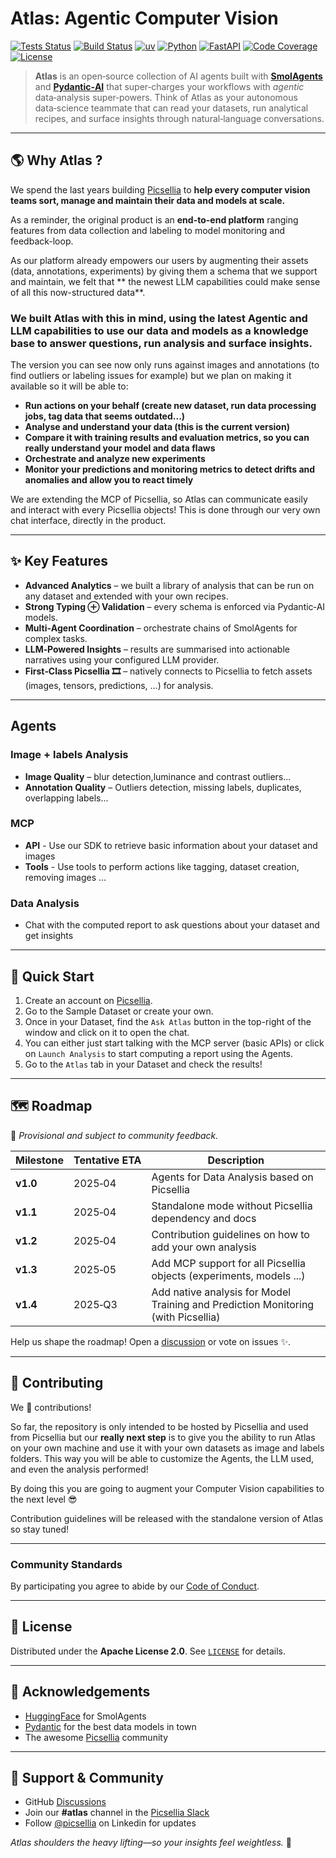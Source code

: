 # Atlas: Agentic Computer Vision

[![Tests Status](https://github.com/picselliahq/atlas/actions/workflows/tests.yml/badge.svg)](https://github.com/picselliahq/atlas/actions)
[![Build Status](https://github.com/picselliahq/atlas/actions/workflows/build.yml/badge.svg)](https://github.com/picselliahq/atlas/actions)
[![uv](https://img.shields.io/badge/uv-DE5FE9?logo=uv&logoColor=white)](https://github.com/astral-sh/uv)
[![Python](https://img.shields.io/badge/Python-3776AB?logo=python&logoColor=white)](https://github.com/python/cpython)
[![FastAPI](https://img.shields.io/badge/FastAPI-009485?logo=fastapi&logoColor=white)](https://github.com/fastapi/fastapi)
[![Code Coverage](https://img.shields.io/codecov/c/github/picselliahq/atlas/development.svg?token=9N0MS8EO0T&label=Coverage&logo=codecov&logoColor=white&labelColor=F01F7A)](https://codecov.io/gh/picselliahq/atlas)
[![License](https://img.shields.io/badge/License-Apache%202.0-blue.svg)](LICENSE)

> **Atlas** is an open‑source collection of AI agents built with
**[SmolAgents](https://github.com/huggingface/smolagents)**
> and **[Pydantic‑AI](https://github.com/pydantic/pydantic-ai)** that super‑charges your workflows with
_agentic_ data‑analysis super‑powers. Think of Atlas as your autonomous data‑science teammate that can read your
> datasets, run analytical recipes, and surface insights through natural‑language conversations.


---

## 🌎 Why Atlas ?

We spend the last years building [Picsellia](https://picsellia.com) to **help every computer vision teams sort, manage
and maintain their data and models at scale.**

As a reminder, the original product is an **end-to-end platform** ranging features from data collection and labeling to
model monitoring and feedback-loop.

As our platform already empowers our users by augmenting their assets (data, annotations, experiments) by giving them a
schema that we support and maintain, we felt that ** the newest LLM capabilities could make sense of all this
now-structured data**.

### We built Atlas with this in mind, using the latest Agentic and LLM capabilities to use our data and models as a knowledge base to answer questions, run analysis and surface insights.

The version you can see now only runs against images and annotations (to find outliers or labeling issues for example)
but we plan on making it available so it will be able to:

- **Run actions on your behalf (create new dataset, run data processing jobs, tag data that seems outdated...)**
- **Analyse and understand your data (this is the current version)**
- **Compare it with training results and evaluation metrics, so you can really understand your model and data flaws**
- **Orchestrate and analyze new experiments**
- **Monitor your predictions and monitoring metrics to detect drifts and anomalies and allow you to react timely**

We are extending the MCP of Picsellia, so Atlas can communicate easily and interact with every Picsellia objects! This is done through our very own chat interface, directly in the product.



---

## ✨ Key Features

- **Advanced Analytics** – we built a library of analysis that can be run on any dataset and extended with your own
  recipes.
- **Strong Typing ⊕ Validation** – every schema is enforced via Pydantic‑AI models.
- **Multi‑Agent Coordination** – orchestrate chains of SmolAgents for complex tasks.
- **LLM‑Powered Insights** – results are summarised into actionable narratives using your configured LLM provider.
- **First‑Class Picsellia 🎞️** – natively connects to Picsellia to fetch assets (images, tensors, predictions, …) for
  analysis.

---

## Agents

### Image + labels Analysis

- **Image Quality** – blur detection,luminance and contrast outliers...
- **Annotation Quality** – Outliers detection, missing labels, duplicates, overlapping labels...

### MCP

- **API** - Use our SDK to retrieve basic information about your dataset and images
- **Tools** - Use tools to perform actions like tagging, dataset creation, removing images ...

### Data Analysis

- Chat with the computed report to ask questions about your dataset and get insights

---

## 🚀 Quick Start

1. Create an account on [Picsellia](https://app.picsellia.com/signup).
2. Go to the Sample Dataset or create your own.
3. Once in your Dataset, find the `Ask Atlas` button in the top-right of the window and click on it to open the chat.
4. You can either just start talking with the MCP server (basic APIs) or click on `Launch Analysis` to start computing a
   report using the Agents.
5. Go to the `Atlas` tab in your Dataset and check the results!

---

## 🗺️ Roadmap

📌 _Provisional and subject to community feedback._

| Milestone | Tentative ETA | Description                                                                       |
|-----------|---------------|-----------------------------------------------------------------------------------|
| **v1.0**  | 2025‑04       | Agents for Data Analysis based on Picsellia                                       |
| **v1.1**  | 2025‑04       | Standalone mode without Picsellia dependency and docs                             |
| **v1.2**  | 2025‑04       | Contribution guidelines on how to add your own analysis                           |
| **v1.3**  | 2025‑05       | Add MCP support for all Picsellia objects (experiments, models ...)               |
| **v1.4**  | 2025‑Q3       | Add native analysis for Model Training and Prediction Monitoring (with Picsellia) |

Help us shape the roadmap! Open a [discussion](https://github.com/picselliahq/atlas/discussions) or vote on issues ✨.

---

## 🤝 Contributing

We 💙 contributions!

So far, the repository is only intended to be hosted by Picsellia and used from Picsellia but our **really next step**
is to
give you the ability to run Atlas on your own machine and use it with your own datasets as image and labels folders.
This way you will be able to customize the Agents, the LLM used, and even the analysis performed!

By doing this you are going to augment your Computer Vision capabilities to the next level 😎

Contribution guidelines will be released with the standalone version of Atlas so stay tuned!

---

### Community Standards

By participating you agree to abide by our [Code of Conduct](.github/CODE_OF_CONDUCT.md).

---

## 📄 License

Distributed under the **Apache License 2.0**. See [`LICENSE`](LICENSE) for details.

---

## 🙏 Acknowledgements

- [HuggingFace](https://huggingface.co/) for SmolAgents
- [Pydantic](https://pydantic.dev/) for the best data models in town
- The awesome [Picsellia](https://picsellia.com) community

---

## 💬 Support & Community

- GitHub [Discussions](https://github.com/picsellia/atlas/discussions)
- Join our **#atlas** channel in the [Picsellia Slack](https://picsellia.com/community)
- Follow [@picsellia](https://www.linkedin.com/company/picsell-ia) on Linkedin for updates

_Atlas shoulders the heavy lifting—so your insights feel weightless._ 🪽
